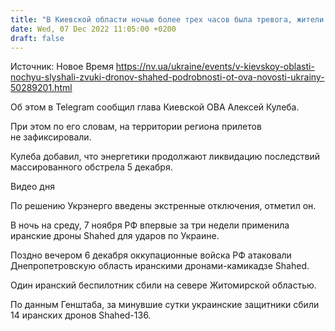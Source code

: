 ```yaml
---
title: "В Киевской области ночью более трех часов была тревога, жители слышали звуки Шахедов: в ОВА сообщили подробности"
date: Wed, 07 Dec 2022 11:05:00 +0200
draft: false
---
```

Источник: Новое Время https://nv.ua/ukraine/events/v-kievskoy-oblasti-nochyu-slyshali-zvuki-dronov-shahed-podrobnosti-ot-ova-novosti-ukrainy-50289201.html


Об этом в Telegram сообщил глава Киевской ОВА Алексей Кулеба.

При этом по его словам, на территории региона прилетов не зафиксировали.

Кулеба добавил, что энергетики продолжают ликвидацию последствий массированного обстрела 5 декабря.

 Видео дня   

По решению Укрэнерго введены экстренные отключения, отметил он.

В ночь на среду, 7 ноября РФ впервые за три недели применила иранские дроны Shahed для ударов по Украине.

Поздно вечером 6 декабря оккупационные войска РФ атаковали Днепропетровскую область иранскими дронами-камикадзе Shahed.

Один иранский беспилотник сбили на севере Житомирской областью.

По данным Генштаба, за минувшие сутки украинские защитники сбили 14 иранских дронов Shahed-136.

